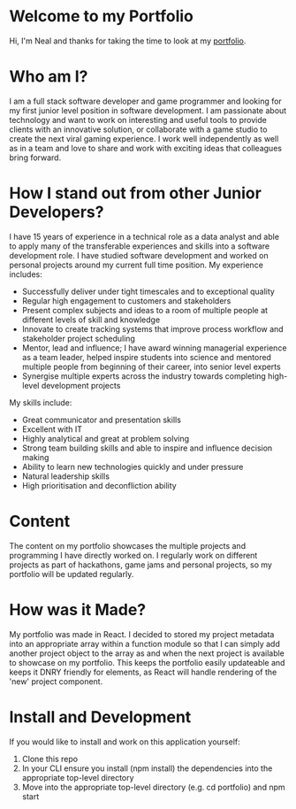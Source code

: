 # Welcome to my Portfolio

Hi, I'm Neal and thanks for taking the time to look at my [portfolio]().

# Who am I?

I am a full stack software developer and game programmer and looking for my first junior level position in software development. I am passionate about technology and want to work on interesting and useful tools to provide clients with an innovative solution, or collaborate with a game studio to create the next viral gaming experience. I work well independently as well as in a team and love to share and work with exciting ideas that colleagues bring forward.  

# How I stand out from other Junior Developers?

I have 15 years of experience in a technical role as a data analyst and able to apply many of the transferable experiences and skills into a software development role. I have studied software development and worked on personal projects around my current full time position.
My experience includes:
- Successfully deliver under tight timescales and to exceptional quality
- Regular high engagement to customers and stakeholders
- Present complex subjects and ideas to a room of multiple people at different levels of skill and knowledge
- Innovate to create tracking systems that improve process workflow and stakeholder project scheduling
- Mentor, lead and influence; I have award winning managerial experience as a team leader, helped inspire students into science and mentored multiple people from beginning of their career, into senior level experts
- Synergise multiple experts across the industry towards completing high-level development projects
  
My skills include:
- Great communicator and presentation skills
- Excellent with IT
- Highly analytical and great at problem solving
- Strong team building skills and able to inspire and influence decision making
- Ability to learn new technologies quickly and under pressure
- Natural leadership skills
- High prioritisation and deconfliction ability

# Content

The content on my portfolio showcases the multiple projects and programming I have directly worked on. I regularly work on different projects as part of hackathons, game jams and personal projects, so my portfolio will be updated regularly.

# How was it Made?

My portfolio was made in React. I decided to stored my project metadata into an appropriate array within a function module so that I can simply add another project object to the array as and when the next project is available to showcase on my portfolio. This keeps the portfolio easily updateable and keeps it DNRY friendly for elements, as React will handle rendering of the 'new' project component.

# Install and Development

If you would like to install and work on this application yourself:
1. Clone this repo
2. In your CLI ensure you install (npm install) the dependencies into the appropriate top-level directory
3. Move into the appropriate top-level directory (e.g. cd portfolio) and npm start